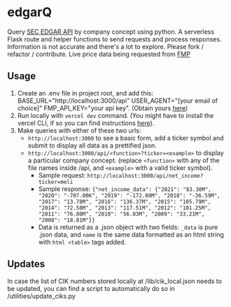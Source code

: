 # edgarQ

Query [SEC EDGAR API](https://www.sec.gov/edgar/sec-api-documentation) by company concept using python. A serverless Flask route and helper functions to send requests and process responses. Information is not accurate and there's a lot to explore. Please fork / refactor / contribute.
Live price data being requested from [FMP](https://site.financialmodelingprep.com)

## Usage

1. Create an .env file in project root, and add this:  
   BASE_URL="http://localhost:3000/api"
   USER_AGENT="[your email of choice]"
   FMP_API_KEY="your api key". (Obtain yours [here](https://site.financialmodelingprep.com))
2. Run locally with `vercel dev` command. (You might have to install the vercel CLI, if so you can find instructions [here](https://vercel.com/docs/cli)).
3. Make queries with either of these two urls:
   - `http://localhost:3000` to see a basic form, add a ticker symbol and submit to display all data as a prettified json.
   - `http://localhost:3000/api/<function>?ticker=<example>` to display a particular company concept. (replace `<function>` with any of the file names inside /api, and `<example>` with a valid ticker symbol).
     - Sample request: `http://localhost:3000/api/net_income?ticker=meli`
     - Sample response: `{"net_income_data": {"2021": "83.30M", "2020": "-707.00K", "2019": "-172.00M", "2018": "-36.59M", "2017": "13.78M", "2016": "136.37M", "2015": "105.79M", "2014": "72.58M", "2013": "117.51M", "2012": "101.25M", "2011": "76.80M", "2010": "56.03M", "2009": "33.21M", "2008": "18.81M"}}`
     - Data is returned as a .json object with two fields: `_data` is pure .json data, and `name` is the same data formatted as an html string with `html <table>` tags added.

## Updates

In case the list of CIK numbers stored locally at /lib/cik_local.json needs to be updated, you can find a script to automatically do so in /utilities/update_ciks.py
